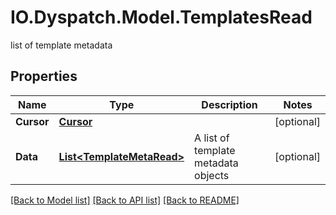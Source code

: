 # IO.Dyspatch.Model.TemplatesRead
list of template metadata
## Properties

Name | Type | Description | Notes
------------ | ------------- | ------------- | -------------
**Cursor** | [**Cursor**](Cursor.md) |  | [optional] 
**Data** | [**List&lt;TemplateMetaRead&gt;**](TemplateMetaRead.md) | A list of template metadata objects | [optional] 

[[Back to Model list]](../README.md#documentation-for-models) [[Back to API list]](../README.md#documentation-for-api-endpoints) [[Back to README]](../README.md)

